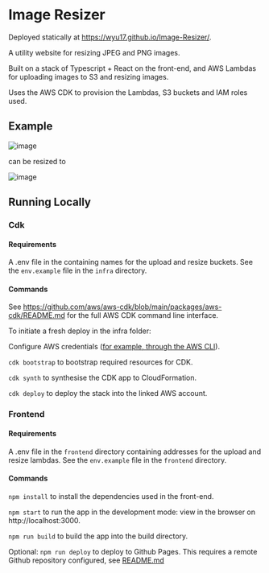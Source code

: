 # Image Resizer
Deployed statically at https://wyu17.github.io/Image-Resizer/.

A utility website for resizing JPEG and PNG images. 

Built on a stack of Typescript + React on the front-end, and AWS Lambdas for uploading images to S3 and resizing images. 

Uses the AWS CDK to provision the Lambdas, S3 buckets and IAM roles used. 

## Example
![image](https://user-images.githubusercontent.com/62117275/213451718-76bc1f17-f9dc-4246-a8aa-9f07c80a6b0e.png)

can be resized to

![image](https://user-images.githubusercontent.com/62117275/213451656-76dcc4a9-b20a-4b5a-9852-1917df7178bd.png)


## Running Locally

### Cdk

#### Requirements
A .env file in the containing names for the upload and resize buckets. See the `env.example` file in the `infra` directory.

#### Commands

See https://github.com/aws/aws-cdk/blob/main/packages/aws-cdk/README.md for the full AWS CDK command line interface. 

To initiate a fresh deploy in the infra folder:

Configure AWS credentials ([for example, through the AWS CLI](https://docs.aws.amazon.com/cli/latest/userguide/cli-configure-files.html)). 

`cdk bootstrap` to bootstrap required resources for CDK.

`cdk synth` to synthesise the CDK app to CloudFormation.

`cdk deploy` to deploy the stack into the linked AWS account.

### Frontend

#### Requirements
A .env file in the `frontend` directory containing addresses for the upload and resize lambdas. See the `env.example` file in the `frontend` directory.

#### Commands

`npm install` to install the dependencies used in the front-end. 

`npm start` to run the app in the development mode: view in the browser on http://localhost:3000.

`npm run build` to build the app into the build directory.

Optional: `npm run deploy` to deploy to Github Pages.
This requires a remote Github repository configured, see [README.md](https://github.com/gitname/react-gh-pages/blob/master/README.md)


### 

